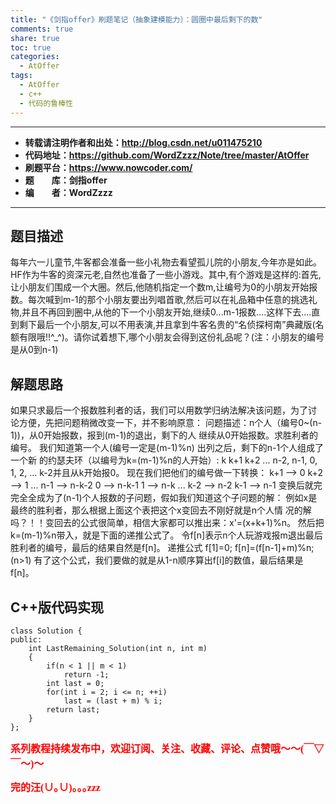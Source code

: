 ```yaml
---
title: "《剑指offer》刷题笔记（抽象建模能力）：圆圈中最后剩下的数"
comments: true
share: true
toc: true
categories:
  - AtOffer
tags:
  - AtOffer
  - c++
  - 代码的鲁棒性
---
```


----------

- **转载请注明作者和出处：http://blog.csdn.net/u011475210**
- **代码地址：https://github.com/WordZzzz/Note/tree/master/AtOffer**
- **刷题平台：https://www.nowcoder.com/**
- **题&emsp;&emsp;库：剑指offer**
- **编&emsp;&emsp;者：WordZzzz**

----------

## 题目描述

每年六一儿童节,牛客都会准备一些小礼物去看望孤儿院的小朋友,今年亦是如此。HF作为牛客的资深元老,自然也准备了一些小游戏。其中,有个游戏是这样的:首先,让小朋友们围成一个大圈。然后,他随机指定一个数m,让编号为0的小朋友开始报数。每次喊到m-1的那个小朋友要出列唱首歌,然后可以在礼品箱中任意的挑选礼物,并且不再回到圈中,从他的下一个小朋友开始,继续0...m-1报数....这样下去....直到剩下最后一个小朋友,可以不用表演,并且拿到牛客名贵的“名侦探柯南”典藏版(名额有限哦!!^_^)。请你试着想下,哪个小朋友会得到这份礼品呢？(注：小朋友的编号是从0到n-1)

## 解题思路

如果只求最后一个报数胜利者的话，我们可以用数学归纳法解决该问题，为了讨      论方便，先把问题稍微改变一下，并不影响原意：
 问题描述：n个人（编号0~(n-1))，从0开始报数，报到(m-1)的退出，剩下的人 继续从0开始报数。求胜利者的编号。
 我们知道第一个人(编号一定是(m-1)%n) 出列之后，剩下的n-1个人组成了一个新      的约瑟夫环（以编号为k=(m-1)%n的人开始）:
        k  k+1  k+2  ... n-2, n-1, 0, 1, 2, ... k-2并且从k开始报0。
现在我们把他们的编号做一下转换：
k+1   --> 0
k+2   --> 1
...
n-1   --> n-k-2
0     --> n-k-1
1     --> n-k
...
k-2   --> n-2
k-1   --> n-1
变换后就完完全全成为了(n-1)个人报数的子问题，假如我们知道这个子问题的解： 例如x是最终的胜利者，那么根据上面这个表把这个x变回去不刚好就是n个人情 况的解吗？！！变回去的公式很简单，相信大家都可以推出来：x'=(x+k+1)%n。
然后把k=(m-1)%n带入，就是下面的递推公式了。
令f[n]表示n个人玩游戏报m退出最后胜利者的编号，最后的结果自然是f[n]。
递推公式
f[1]=0;
f[n]=(f[n-1]+m)%n;  (n>1)
有了这个公式，我们要做的就是从1-n顺序算出f[i]的数值，最后结果是f[n]。 

## C++版代码实现

```
class Solution {
public:
    int LastRemaining_Solution(int n, int m)
    {
        if(n < 1 || m < 1)
            return -1;
        int last = 0;
        for(int i = 2; i <= n; ++i)
            last = (last + m) % i;
        return last;
    }
};
```

**<font color="red" size=3 face="仿宋">系列教程持续发布中，欢迎订阅、关注、收藏、评论、点赞哦～～(￣▽￣～)～</font>**

**<font color="red" size=3 face="仿宋">完的汪(∪｡∪)｡｡｡zzz</font>**